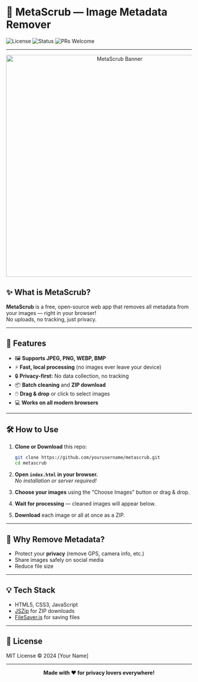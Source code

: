 # 🧼 MetaScrub &mdash; Image Metadata Remover

![License](https://img.shields.io/badge/license-MIT-green.svg)
![Status](https://img.shields.io/badge/status-active-brightgreen)
![PRs Welcome](https://img.shields.io/badge/PRs-welcome-blue)

---

<p align="center">
  <img src="https://user-images.githubusercontent.com/placeholder/metascrub-banner.png" alt="MetaScrub Banner" width="600"/>
</p>

## ✨ What is MetaScrub?

**MetaScrub** is a free, open-source web app that removes all metadata from your images — right in your browser!  
No uploads, no tracking, just privacy.

---

## 🚀 Features

- 🖼️ **Supports JPEG, PNG, WEBP, BMP**
- ⚡ **Fast, local processing** (no images ever leave your device)
- 🔒 **Privacy-first:** No data collection, no tracking
- 📦 **Batch cleaning** and **ZIP download**
- 🖱️ **Drag & drop** or click to select images
- 💻 **Works on all modern browsers**

---

## 🛠️ How to Use

1. **Clone or Download** this repo:
   ```bash
   git clone https://github.com/yourusername/metascrub.git
   cd metascrub
   ```

2. **Open `index.html` in your browser.**  
   _No installation or server required!_

3. **Choose your images** using the "Choose Images" button or drag & drop.

4. **Wait for processing** — cleaned images will appear below.

5. **Download** each image or all at once as a ZIP.

---

## 🤔 Why Remove Metadata?

- Protect your **privacy** (remove GPS, camera info, etc.)
- Share images safely on social media
- Reduce file size

---

## 💡 Tech Stack

- HTML5, CSS3, JavaScript
- [JSZip](https://stuk.github.io/jszip/) for ZIP downloads
- [FileSaver.js](https://github.com/eligrey/FileSaver.js/) for saving files

---

## 📝 License

MIT License &copy; 2024 [Your Name]

---

<p align="center">
  <b>Made with ❤️ for privacy lovers everywhere!</b>
</p>